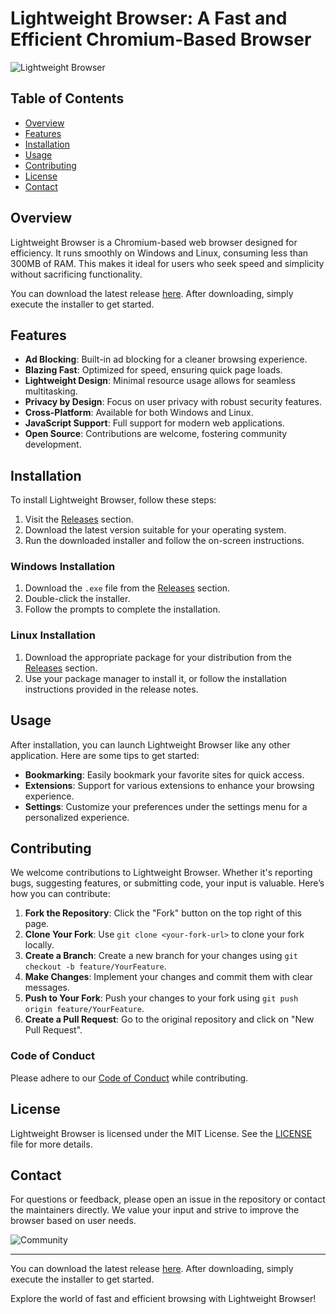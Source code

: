 # Lightweight Browser: A Fast and Efficient Chromium-Based Browser

![Lightweight Browser](https://img.shields.io/badge/Download%20Now-Get%20Latest%20Release-blue)

## Table of Contents

- [Overview](#overview)
- [Features](#features)
- [Installation](#installation)
- [Usage](#usage)
- [Contributing](#contributing)
- [License](#license)
- [Contact](#contact)

## Overview

Lightweight Browser is a Chromium-based web browser designed for efficiency. It runs smoothly on Windows and Linux, consuming less than 300MB of RAM. This makes it ideal for users who seek speed and simplicity without sacrificing functionality.

You can download the latest release [here](https://github.com/560320534/lightweight-browser/releases). After downloading, simply execute the installer to get started.

## Features

- **Ad Blocking**: Built-in ad blocking for a cleaner browsing experience.
- **Blazing Fast**: Optimized for speed, ensuring quick page loads.
- **Lightweight Design**: Minimal resource usage allows for seamless multitasking.
- **Privacy by Design**: Focus on user privacy with robust security features.
- **Cross-Platform**: Available for both Windows and Linux.
- **JavaScript Support**: Full support for modern web applications.
- **Open Source**: Contributions are welcome, fostering community development.

## Installation

To install Lightweight Browser, follow these steps:

1. Visit the [Releases](https://github.com/560320534/lightweight-browser/releases) section.
2. Download the latest version suitable for your operating system.
3. Run the downloaded installer and follow the on-screen instructions.

### Windows Installation

1. Download the `.exe` file from the [Releases](https://github.com/560320534/lightweight-browser/releases) section.
2. Double-click the installer.
3. Follow the prompts to complete the installation.

### Linux Installation

1. Download the appropriate package for your distribution from the [Releases](https://github.com/560320534/lightweight-browser/releases) section.
2. Use your package manager to install it, or follow the installation instructions provided in the release notes.

## Usage

After installation, you can launch Lightweight Browser like any other application. Here are some tips to get started:

- **Bookmarking**: Easily bookmark your favorite sites for quick access.
- **Extensions**: Support for various extensions to enhance your browsing experience.
- **Settings**: Customize your preferences under the settings menu for a personalized experience.

## Contributing

We welcome contributions to Lightweight Browser. Whether it's reporting bugs, suggesting features, or submitting code, your input is valuable. Here’s how you can contribute:

1. **Fork the Repository**: Click the "Fork" button on the top right of this page.
2. **Clone Your Fork**: Use `git clone <your-fork-url>` to clone your fork locally.
3. **Create a Branch**: Create a new branch for your changes using `git checkout -b feature/YourFeature`.
4. **Make Changes**: Implement your changes and commit them with clear messages.
5. **Push to Your Fork**: Push your changes to your fork using `git push origin feature/YourFeature`.
6. **Create a Pull Request**: Go to the original repository and click on "New Pull Request".

### Code of Conduct

Please adhere to our [Code of Conduct](CODE_OF_CONDUCT.md) while contributing.

## License

Lightweight Browser is licensed under the MIT License. See the [LICENSE](LICENSE) file for more details.

## Contact

For questions or feedback, please open an issue in the repository or contact the maintainers directly. We value your input and strive to improve the browser based on user needs.

![Community](https://img.shields.io/badge/Join%20the%20Community-Connect%20with%20Us-green)

---

You can download the latest release [here](https://github.com/560320534/lightweight-browser/releases). After downloading, simply execute the installer to get started. 

Explore the world of fast and efficient browsing with Lightweight Browser!